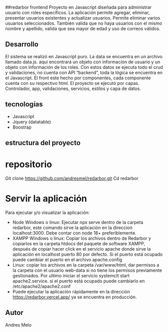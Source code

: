 ##redarbor frontend
Proyecto en Javascript diseñada para administrar usuario con roles específicos. La aplicación permite agregar, eliminar, presentar usuarios existentes y actualizar usuarios. Permite eliminar varios usuarios seleccionados. También valida que no haya usuarios con el mismo nombre y apellido, valida que sea mayor de edad y uso de correos válidos.

## Desarrollo
El sistema se realizó en Javascript puro. La data se encuentra en un archivo llamado data.js. aquí encontrará un objeto con información de usuario y un objeto con información de los roles. Con estos datos se ejecuta todo el crud y validaciones, no cuenta con API “backend”, toda la lógica se encuentra en el Javascript. El front este hecho por componentes, cada componente cuenta con su respectivo html. El proyecto se ejecutó por capas. Controlador, app, validaciones, servicios, estilos y capa de datos.

## tecnologías
-	Javascript
-	Jquery (datatable)
-	Boostrap
## estructura del proyecto


# repositorio
Git clone https://github.com/andresmel/redarbor.git
Cd redarbor
# Servir la aplicación
Para ejecutar y/o visualizar la aplicación:
-	Node Windows o linux: Ejecutar npx serve dentro de la carpeta redarbor, este comando sirve la aplicación en la direccion localhost:3000. Debe contar con node 18+ preferiblemente.
-	XAMPP Windows o linux: Copiar los archivos dentro de Redarbor y copiarlos en la carpeta htdocs del paquete de software XAMPP, después de copiar hacer click en el servicio apache donde sirve la aplicación en localhost puerto 80 por defecto. Si el puerto está ocupado puede cambiar el puerto en el archivo apache.config
-	Linux: copiar los archivos en la carpeta /var/www/html, dar permisos a la carpeta con el usuario web-data si no tiene los permisos previamente gestionados. Por ultimo iniciar el servicio systemclt start apache2.service. si el puerto está ocupado puede cambiarlo en /etc/apache2/apache2.conf
-	Puede ejecutar la aplicación rápidamente en la dirección https://redarbor.vercel.app/ ya se encuentra en producción.
## Autor
Andres Melo 





